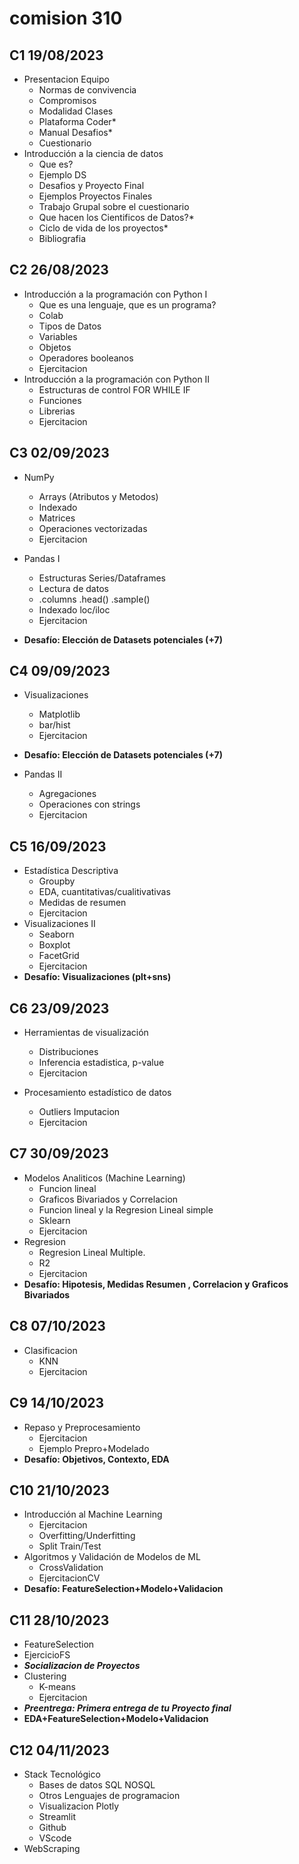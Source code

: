 # **comision 310**

## **C1 19/08/2023**
* Presentacion Equipo
	* Normas de convivencia
	* Compromisos
	* Modalidad Clases 
	* Plataforma Coder*
	* Manual Desafios*
	* Cuestionario
* Introducción a la ciencia de datos
	* Que es?
	* Ejemplo DS
	* Desafios y Proyecto Final
	* Ejemplos Proyectos Finales
	* Trabajo Grupal sobre el cuestionario
	* Que hacen los Cientificos de Datos?*
	* Ciclo de vida de los proyectos*
	* Bibliografia

## **C2 26/08/2023**

* Introducción a la programación con Python I
	* Que es una lenguaje, que es un programa?
	* Colab
	* Tipos de Datos
	* Variables
	* Objetos
	* Operadores booleanos 
	* Ejercitacion
* Introducción a la programación con Python II
	* Estructuras de control FOR WHILE IF
	* Funciones
	* Librerias
	* Ejercitacion

## **C3 02/09/2023**

* NumPy
	* Arrays (Atributos y Metodos)
	* Indexado
	* Matrices
	* Operaciones vectorizadas
	* Ejercitacion

* Pandas I
	* Estructuras Series/Dataframes
	* Lectura de datos
	* .columns .head() .sample()
	* Indexado loc/iloc
	* Ejercitacion
* **Desafío: Elección de Datasets potenciales (+7)**
 
## **C4 09/09/2023**
* Visualizaciones
	* Matplotlib
	* bar/hist
	* Ejercitacion
* **Desafío: Elección de Datasets potenciales (+7)**

* Pandas II
	* Agregaciones
	* Operaciones con strings
	* Ejercitacion

## **C5 16/09/2023**

* Estadística Descriptiva
	* Groupby
	* EDA, cuantitativas/cualitivativas
	* Medidas de resumen 
	* Ejercitacion
* Visualizaciones II
	* Seaborn
	* Boxplot
	* FacetGrid
	* Ejercitacion
* **Desafío: Visualizaciones (plt+sns)**

## **C6 23/09/2023**
* Herramientas de visualización
	* Distribuciones
	* Inferencia estadistica, p-value
	* Ejercitacion

* Procesamiento estadístico de datos
	* Outliers Imputacion
	* Ejercitacion

## **C7 30/09/2023**

* Modelos Analiticos (Machine Learning)
	* Funcion lineal 
	* Graficos Bivariados y Correlacion
	* Funcion lineal y la Regresion Lineal simple 
	* Sklearn
	* Ejercitacion
* Regresion
	* Regresion Lineal Multiple.
	* R2
	* Ejercitacion
* **Desafío: Hipotesis, Medidas Resumen , Correlacion y Graficos Bivariados**

## **C8 07/10/2023**

* Clasificacion
	* KNN
	* Ejercitacion

## **C9 14/10/2023**

* Repaso y Preprocesamiento 
	* Ejercitacion
	* Ejemplo Prepro+Modelado
* **Desafío: Objetivos, Contexto, EDA**
 
## **C10 21/10/2023**

* Introducción al Machine Learning 
	* Ejercitacion
	* Overfitting/Underfitting
	* Split Train/Test
* Algoritmos y Validación de Modelos de ML
	* CrossValidation
	* EjercitacionCV
* **Desafío: FeatureSelection+Modelo+Validacion**

## **C11 28/10/2023**

* FeatureSelection
* EjercicioFS
* **_Socializacion de Proyectos_**
* Clustering
	* K-means
	* Ejercitacion
* **_Preentrega: Primera entrega de tu Proyecto final_**
* **EDA+FeatureSelection+Modelo+Validacion**

## **C12 04/11/2023**

* Stack Tecnológico
	* Bases de datos SQL NOSQL
	* Otros Lenguajes de programacion 
	* Visualizacion Plotly
	* Streamlit
	* Github
	* VScode
* WebScraping

